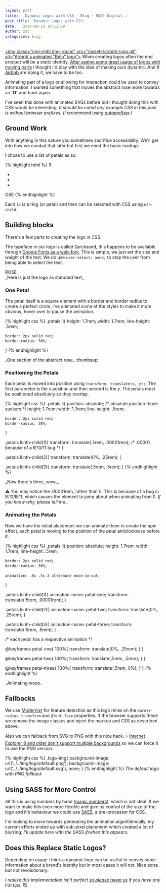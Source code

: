 ```yaml
---
layout: post
title:  'Dynamic Logos with CSS - Blog · ROSE Digital ✏'
post_title: 'Dynamic Logos with CSS'
date:   2014-06-10 14:12:09
author: zac
categories: blog
---
```


[<img class="img-right img-round" src="/assets/airbnb-logo.gif" alt="Airbnb's animated "Bélo" logo">](http://blog.airbnb.com/belong-anywhere/)
When creating logos often the end product will be a static identity. [After seeing some great usage of logos with moving parts](http://www.hexanine.com/zeroside/the-future-is-fluid-inside-dynamic-logos/) I thought I'd play with the idea of making ours dynamic. And if [Airbnb](https://www.airbnb.com/) are doing it, we have to be too.

Animating part of a logo or allowing for interaction could be used to convey information. I wanted something that moves the abstract rose more towards an **'O'** and back again.

I've seen this done with animated SVGs before but I thought doing this with CSS would be interesting. _It should be noted any example CSS in this post is without browser prefixes. (I recommend using [autoprefixer](https://github.com/ai/autoprefixer).)_

## Ground Work

With anything in this nature you sometimes sacrifice accessibility. We'll get into how we combat that later but first we need the basic markup.

I chose to use a list of petals as so:

{% highlight html %}
R
<ul class="petals">
	<li></li>
	<li></li>
	<li></li>
</ul>
OSE
{% endhighlight %}

Each `li` is a ring (or petal) and then can be selected with CSS using `nth-child`.

## Building blocks

There's a few parts to creating the logo in CSS.

The typeface in our logo is called Quicksand, this happens to be available through [Google Fonts as a web-font](http://www.google.com/fonts#UsePlace:use/Collection:Quicksand). This is simple, we just set the size and weight of the text. We do use `user-select: none;` to stop the user from being able to select the text.

<!-- We're using Jekyll and HTML doesn't render very well amongst Markdown hence the unusual classes -->
<div class="code-result">		<div class="example-logo">ROSE</div>		</div>
_Here is just the logo as standard text_

### One Petal

The petal itself is a square element with a border and border radius to create a perfect circle. I've animated some of the styles to make it more obvious, hover over to pause the animation.

{% highlight css %}
.petals li{
	height: 1.7rem;
	width: 1.7rem;
	line-height: .5rem;

	border: 2px solid red;
	border-radius: 50%;
}
{% endhighlight %}

<!-- We're using Jekyll and HTML doesn't render very well amongst Markdown hence the unusual classes -->
<div class="code-result">		<div class="example-petal--1"></div>		</div>
_One section of the abstract rose_ :thumbsup:

### Positioning the Petals

Each petal is moved into position using `transform: translate(x, y);`. The first parameter is the _x_ position and then second is the _y_. The petals must be positioned absolutely so they overlap.

{% highlight css %}
.petals li{
	position: absolute; /* absolute position those suckers */
	height: 1.7rem;
	width: 1.7rem;
	line-height: .5rem;

	border: 2px solid red;
	border-radius: 50%;
}

.petals li:nth-child(1){
	transform: translate(.5rem, .00001rem); /* .00001 because of a IE10/11 bug */
}

.petals li:nth-child(2){
	transform: translate(0%, .25rem);
}

.petals li:nth-child(3){
	transform: translate(.5rem, .5rem);
}
{% endhighlight %}

<!-- We're using Jekyll and HTML doesn't render very well amongst Markdown hence the unusual classes -->
<div class="code-result">		<div class="example-petals">	<div class="example-petal--2-1"></div>	<div class="example-petal--2-2"></div>	<div class="example-petal--2-3"></div>	</div>		</div>
_Now there's three, wow._

:warning: You may notice the .00001rem, rather than 0. This is because of a bug in IE10/IE11, which causes the element to jump about when animating from 0. _If you know why, please tell me..._

### Animating the Petals

Now we have the initial placement we can animate them to create the spin effect, each petal is moving to the position of the petal anticlockwise before it.

{% highlight css %}
.petals li{
	position: absolute;
	height: 1.7rem;
	width: 1.7rem;
	line-height: .5rem;

	border: 2px solid red;
	border-radius: 50%;

	animation: .5s .5s 2 alternate ease-in-out;
}

.petals li:nth-child(1){
	animation-name: petal-one;
	transform: translate(.5rem, .00001rem);
}

.petals li:nth-child(2){
	animation-name: petal-two;
	transform: translate(0%, .25rem);
}

.petals li:nth-child(3){
	animation-name: petal-three;
	transform: translate(.5rem, .5rem);
}

/* each petal has a respective animation */

@keyframes petal-one{
	100%{ transform: translate(0%, .25rem); }
}

@keyframes petal-two{
	100%{ transform: translate(.5rem, .5rem); }
}

@keyframes petal-three{
	100%{ transform: translate(.5rem, 0%); }
}
{% endhighlight %}

<!-- We're using Jekyll and HTML doesn't render very well amongst Markdown hence the unusual classes -->
<div class="code-result">		<div class="example-petals">	<div class="example-petal--3-1"></div>	<div class="example-petal--3-2"></div>	<div class="example-petal--3-3"></div>	</div>		</div>
_Animating wooo_

## Fallbacks

We use [Modernizr](http://modernizr.com/) for feature detection as this logo relies on the `border-radius`, `transform` and `@font-face` properties. If the browser supports these we remove the image classes and inject the markup and CSS as described above.

Also we can fallback from SVG to PNG with this nice hack. :zap: [Internet Explorer 8 and older don't support multiple backgrounds](http://caniuse.com/#feat=multibackgrounds) so we can force it to use the PNG version.

{% highlight css %}
.logo-img{
	background-image: url('../../img/logo/default.png');
	background-image: url('../../img/logo/default.svg'), none;
}
{% endhighlight %}
_The default logo with PNG fallback_

## Using SASS for More Control

All this is using numbers by hand ([magic numbers](http://csswizardry.com/2012/11/code-smells-in-css/)), which is not ideal. If we want to make this even more flexible and give us control of the size of the logo and it's behaviour we could use [SASS](http://sass-lang.com/), a pre-processor for CSS.

I'm looking to move towards generating the animation algorithimcally, my current efforts ended up with sub-pixel placement which created a lot of blurring. _I'll update here with the SASS if/when this appears._


## Does this Replace Static Logos?

Depending on usage I think a dynamic logo can be useful to convey some information about a brand's identity but in most cases it will not. Nice extra but not revolutionary.

_I realise this implementation isn't perfect [so please tweet us](http://twitter.com/rosedgtl) if you have any hot tips._ :smirk_cat: